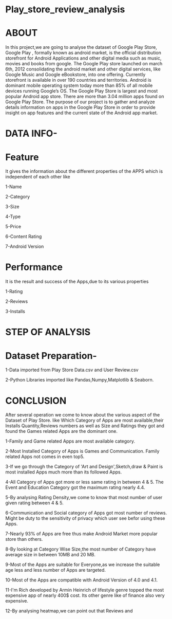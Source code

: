# Play_store_review_analysis
# ABOUT
In this project,we are going to analyse the dataset of Google Play Store, Google Play , formally known as android market, is the official distribution storefront for Android Applications and other digital media such as music, movies and books from google. The Google Play store launched on march 6th, 2012 consolidating the android market and other digital services, like Google Music and Google eBookstore, into one offering. Currently storefront is available in over 190 countries and territories. Android is dominant mobile operating system today more than 85% of all mobile devices running Google’s OS. The Google Play Store is largest and most popular Android app store. There are more than 3.04 million apps found on Google Play Store. The purpose of our project is to gather and analyze details information on apps in the Google Play Store in order to provide insight on app features and the current state of the Android app market.
# DATA INFO-
# Feature
It gives the information about the different properties of the APPS which is independent of each other like 

1-Name

2-Category

3-Size

4-Type

5-Price

6-Content Rating

7-Android Version
# Performance
It is the result and success of the Apps,due to its various properties

1-Rating

2-Reviews

3-Installs
# STEP OF ANALYSIS
# Dataset Preparation-
1-Data imported from Play Store Data.csv and User Review.csv

2-Python Libraries imported like Pandas,Numpy,Matplotlib & Seaborn.
# CONCLUSION
After several operation we come to know about the various aspect of the Dataset of Play Store. like Which Category of Apps are most available,their Installs            Quantity,Reviews numbers as well as Size and Ratings they got and found the Games related Apps are the dominant one.

1-Family and Game related Apps are most available category.

2-Most Installed Category of Apps is Games and Communication. Family related Apps not comes in even top5.

3-If we go through the Category of 'Art and Design',Sketch,draw & Paint is most installed Apps much more than its followed Apps.

4-All Category of Apps got more or less same rating in between 4 & 5. The Event and Education Category got the maximum rating nearly 4.4.

5-By analysing Rating Density,we come to know that most number of user given rating between 4 & 5.

6-Communication and Social category of Apps got most number of reviews. Might be duty to the sensitivity of privacy which user see befor using these Apps.

7-Nearly 93% of Apps are free thus make Android Market more popular store than others.

8-By looking at Category Wise Size,the most number of Category have average size in between 10MB and 20 MB.

9-Most of the Apps are suitable for Everyone,as we increase the suitable age less and less number of Apps are targeted.

10-Most of the Apps are compatible with Android Version of 4.0 and 4.1.

11-I'm Rich developed by Armin Heinrich of lifestyle genre topped the most expensive app of nearly 400$ cost. Its other genre like of finance also very expensive.

12-By analysing heatmap,we can point out that Reviews and 

